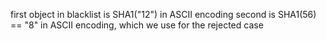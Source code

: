 first object in blacklist is SHA1("12") in ASCII encoding
second is SHA1(56) == "8" in ASCII encoding, which we use for the rejected case